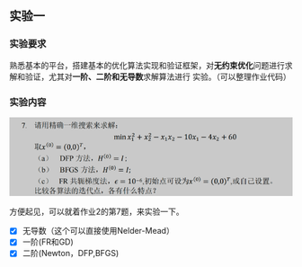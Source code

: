 ## 实验一

### 实验要求

熟悉基本的平台，搭建基本的优化算法实现和验证框架，对**无约束优化**问题进行求解和验证，尤其对**一阶、二阶和无导数**求解算法进行
实验。（可以整理作业代码）


### 实验内容

![img.png](img.png)

方便起见，可以就着作业2的第7题，来实验一下。


- [x] 无导数（这个可以直接使用Nelder-Mead）
- [x] 一阶(FR和GD)
- [x] 二阶(Newton，DFP,BFGS)